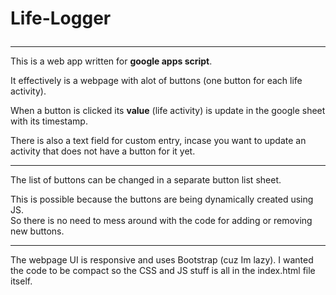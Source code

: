 # Life-Logger<p>
<hr>
This is a web app written for <b>google apps script</b>.<p>
It effectively is a webpage with alot of buttons (one button for each life activity).<p>
<t>When a button is clicked its <b>value</b> (life activity) is update in the google sheet with its timestamp.<p>
<t>There is also a text field for custom entry, incase you want to update an activity that does not have a button for it yet.

<hr>
The list of buttons can be changed in a separate button list sheet.<p>
This is possible because the buttons are being dynamically created using JS.<br>
So there is no need to mess around with the code for adding or removing new buttons.
<hr>
The webpage UI is responsive and uses Bootstrap (cuz Im lazy).
I wanted the code to be compact so the CSS and JS stuff is all in the index.html file itself.
